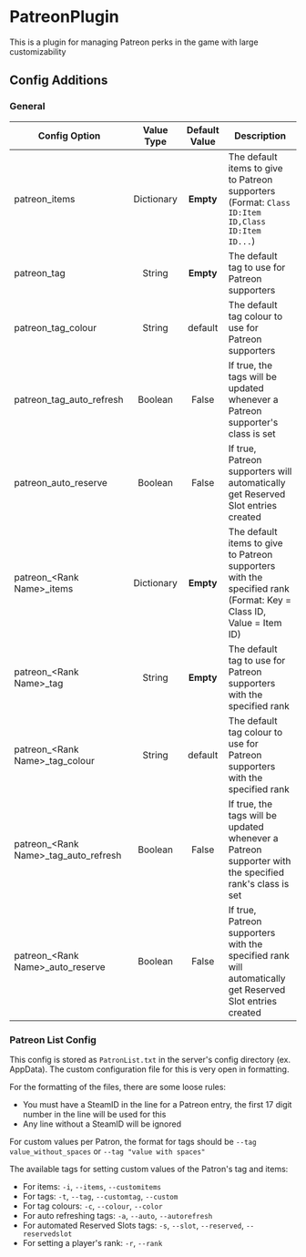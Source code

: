 # PatreonPlugin
This is a plugin for managing Patreon perks in the game with large customizability

## Config Additions
### General
Config Option | Value Type | Default Value | Description
--- | :---: | :---: | ---
patreon_items | Dictionary | **Empty** | The default items to give to Patreon supporters (Format: `Class ID:Item ID,Class ID:Item ID...`)
patreon_tag | String | **Empty** | The default tag to use for Patreon supporters
patreon_tag_colour | String | default | The default tag colour to use for Patreon supporters
patreon_tag_auto_refresh | Boolean | False | If true, the tags will be updated whenever a Patreon supporter's class is set
patreon_auto_reserve | Boolean | False | If true, Patreon supporters will automatically get Reserved Slot entries created
patreon_\<Rank Name\>_items | Dictionary | **Empty** | The default items to give to Patreon supporters with the specified rank (Format: Key = Class ID, Value = Item ID)
patreon_\<Rank Name\>_tag | String | **Empty** | The default tag to use for Patreon supporters with the specified rank
patreon_\<Rank Name\>_tag_colour | String | default | The default tag colour to use for Patreon supporters with the specified rank
patreon_\<Rank Name\>_tag_auto_refresh | Boolean | False | If true, the tags will be updated whenever a Patreon supporter with the specified rank's class is set
patreon_\<Rank Name\>_auto_reserve | Boolean | False | If true, Patreon supporters with the specified rank will automatically get Reserved Slot entries created

### Patreon List Config
This config is stored as `PatronList.txt` in the server's config directory (ex. AppData).
The custom configuration file for this is very open in formatting.

For the formatting of the files, there are some loose rules:
- You must have a SteamID in the line for a Patreon entry, the first 17 digit number in the line will be used for this
- Any line without a SteamID will be ignored

For custom values per Patron, the format for tags should be `--tag value_without_spaces` or `--tag "value with spaces"`

The available tags for setting custom values of the Patron's tag and items:
- For items: `-i`, `--items`, `--customitems`
- For tags: `-t`, `--tag`, `--customtag`, `--custom`
- For tag colours: `-c`, `--colour`, `--color`
- For auto refreshing tags: `-a`, `--auto`, `--autorefresh`
- For automated Reserved Slots tags: `-s`, `--slot`, `--reserved`, `--reservedslot`
- For setting a player's rank: `-r`, `--rank`
